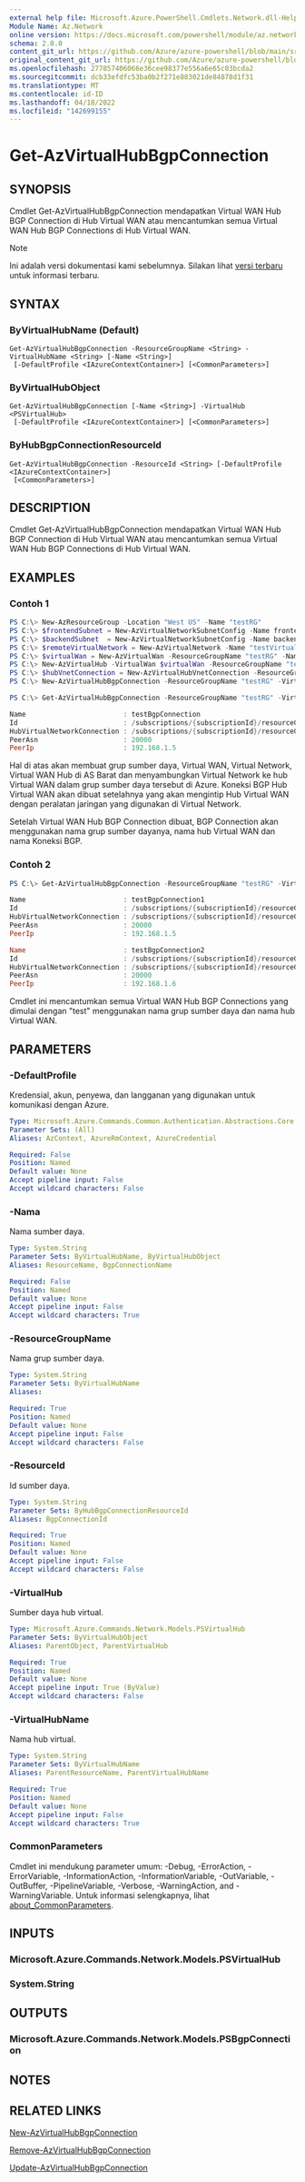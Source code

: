 ```yaml
---
external help file: Microsoft.Azure.PowerShell.Cmdlets.Network.dll-Help.xml
Module Name: Az.Network
online version: https://docs.microsoft.com/powershell/module/az.network/get-azvirtualhubbgpconnection
schema: 2.0.0
content_git_url: https://github.com/Azure/azure-powershell/blob/main/src/Network/Network/help/Get-AzVirtualHubBgpConnection.md
original_content_git_url: https://github.com/Azure/azure-powershell/blob/main/src/Network/Network/help/Get-AzVirtualHubBgpConnection.md
ms.openlocfilehash: 277857406066e36cee98377e556a6e65c03bcda2
ms.sourcegitcommit: dcb33efdfc53ba0b2f271e883021de84878d1f31
ms.translationtype: MT
ms.contentlocale: id-ID
ms.lasthandoff: 04/18/2022
ms.locfileid: "142699155"
---
```

# Get-AzVirtualHubBgpConnection

## SYNOPSIS
Cmdlet Get-AzVirtualHubBgpConnection mendapatkan Virtual WAN Hub BGP Connection di Hub Virtual WAN atau mencantumkan semua Virtual WAN Hub BGP Connections di Hub Virtual WAN.

> [!NOTE]
>Ini adalah versi dokumentasi kami sebelumnya. Silakan lihat [versi terbaru](/powershell/module/az.network/get-azvirtualhubbgpconnection) untuk informasi terbaru.

## SYNTAX

### ByVirtualHubName (Default)
```
Get-AzVirtualHubBgpConnection -ResourceGroupName <String> -VirtualHubName <String> [-Name <String>]
 [-DefaultProfile <IAzureContextContainer>] [<CommonParameters>]
```

### ByVirtualHubObject
```
Get-AzVirtualHubBgpConnection [-Name <String>] -VirtualHub <PSVirtualHub>
 [-DefaultProfile <IAzureContextContainer>] [<CommonParameters>]
```

### ByHubBgpConnectionResourceId
```
Get-AzVirtualHubBgpConnection -ResourceId <String> [-DefaultProfile <IAzureContextContainer>]
 [<CommonParameters>]
```

## DESCRIPTION
Cmdlet Get-AzVirtualHubBgpConnection mendapatkan Virtual WAN Hub BGP Connection di Hub Virtual WAN atau mencantumkan semua Virtual WAN Hub BGP Connections di Hub Virtual WAN.

## EXAMPLES

### Contoh 1

```powershell
PS C:\> New-AzResourceGroup -Location "West US" -Name "testRG"
PS C:\> $frontendSubnet = New-AzVirtualNetworkSubnetConfig -Name frontendSubnet -AddressPrefix "192.168.1.0/24"
PS C:\> $backendSubnet  = New-AzVirtualNetworkSubnetConfig -Name backendSubnet  -AddressPrefix "192.168.2.0/24"
PS C:\> $remoteVirtualNetwork = New-AzVirtualNetwork -Name "testVirtualNetwork" -ResourceGroupName "testRG" -Location "West US" -AddressPrefix "192.168.0.0/16" -Subnet $frontendSubnet,$backendSubnet
PS C:\> $virtualWan = New-AzVirtualWan -ResourceGroupName "testRG" -Name "testWan" -Location "West US"
PS C:\> New-AzVirtualHub -VirtualWan $virtualWan -ResourceGroupName "testRG" -Name "testHub" -AddressPrefix "10.0.1.0/24"
PS C:\> $hubVnetConnection = New-AzVirtualHubVnetConnection -ResourceGroupName "testRG" -VirtualHubName "testHub" -Name "testVnetConnection" -RemoteVirtualNetwork $remoteVirtualNetwork
PS C:\> New-AzVirtualHubBgpConnection -ResourceGroupName "testRG" -VirtualHubName "testHub" -PeerIp 192.168.1.5 -PeerAsn 20000 -Name "testBgpConnection" -VirtualHubVnetConnection $hubVnetConnection

PS C:\> Get-AzVirtualHubBgpConnection -ResourceGroupName "testRG" -VirtualHubName "testHub" -Name "testBgpConnection"

Name                        : testBgpConnection
Id                          : /subscriptions/{subscriptionId}/resourceGroups/testRG/providers/Microsoft.Network/virtualHubs/testHub/bgpConnections/testBgpConnection
HubVirtualNetworkConnection : /subscriptions/{subscriptionId}/resourceGroups/testRG/providers/Microsoft.Network/virtualHubs/testHub/hubVirtualNetworkConnections/testVnetConnection
PeerAsn                     : 20000
PeerIp                      : 192.168.1.5
```

Hal di atas akan membuat grup sumber daya, Virtual WAN, Virtual Network, Virtual WAN Hub di AS Barat dan menyambungkan Virtual Network ke hub Virtual WAN dalam grup sumber daya tersebut di Azure. Koneksi BGP Hub Virtual WAN akan dibuat setelahnya yang akan mengintip Hub Virtual WAN dengan peralatan jaringan yang digunakan di Virtual Network.

Setelah Virtual WAN Hub BGP Connection dibuat, BGP Connection akan menggunakan nama grup sumber dayanya, nama hub Virtual WAN dan nama Koneksi BGP.

### Contoh 2

```powershell
PS C:\> Get-AzVirtualHubBgpConnection -ResourceGroupName "testRG" -VirtualHubName "testHub" -Name test*

Name                        : testBgpConnection1
Id                          : /subscriptions/{subscriptionId}/resourceGroups/testRG/providers/Microsoft.Network/virtualHubs/testHub/bgpConnections/testBgpConnection1
HubVirtualNetworkConnection : /subscriptions/{subscriptionId}/resourceGroups/testRG/providers/Microsoft.Network/virtualHubs/testHub/hubVirtualNetworkConnections/testVnetConnection
PeerAsn                     : 20000
PeerIp                      : 192.168.1.5

Name                        : testBgpConnection2
Id                          : /subscriptions/{subscriptionId}/resourceGroups/testRG/providers/Microsoft.Network/virtualHubs/testHub/bgpConnections/testBgpConnection2
HubVirtualNetworkConnection : /subscriptions/{subscriptionId}/resourceGroups/testRG/providers/Microsoft.Network/virtualHubs/testHub/hubVirtualNetworkConnections/testVnetConnection
PeerAsn                     : 20000
PeerIp                      : 192.168.1.6
```

Cmdlet ini mencantumkan semua Virtual WAN Hub BGP Connections yang dimulai dengan "test" menggunakan nama grup sumber daya dan nama hub Virtual WAN.

## PARAMETERS

### -DefaultProfile
Kredensial, akun, penyewa, dan langganan yang digunakan untuk komunikasi dengan Azure.

```yaml
Type: Microsoft.Azure.Commands.Common.Authentication.Abstractions.Core.IAzureContextContainer
Parameter Sets: (All)
Aliases: AzContext, AzureRmContext, AzureCredential

Required: False
Position: Named
Default value: None
Accept pipeline input: False
Accept wildcard characters: False
```

### -Nama
Nama sumber daya.

```yaml
Type: System.String
Parameter Sets: ByVirtualHubName, ByVirtualHubObject
Aliases: ResourceName, BgpConnectionName

Required: False
Position: Named
Default value: None
Accept pipeline input: False
Accept wildcard characters: True
```

### -ResourceGroupName
Nama grup sumber daya.

```yaml
Type: System.String
Parameter Sets: ByVirtualHubName
Aliases:

Required: True
Position: Named
Default value: None
Accept pipeline input: False
Accept wildcard characters: False
```

### -ResourceId
Id sumber daya.

```yaml
Type: System.String
Parameter Sets: ByHubBgpConnectionResourceId
Aliases: BgpConnectionId

Required: True
Position: Named
Default value: None
Accept pipeline input: False
Accept wildcard characters: False
```

### -VirtualHub
Sumber daya hub virtual.

```yaml
Type: Microsoft.Azure.Commands.Network.Models.PSVirtualHub
Parameter Sets: ByVirtualHubObject
Aliases: ParentObject, ParentVirtualHub

Required: True
Position: Named
Default value: None
Accept pipeline input: True (ByValue)
Accept wildcard characters: False
```

### -VirtualHubName
Nama hub virtual.

```yaml
Type: System.String
Parameter Sets: ByVirtualHubName
Aliases: ParentResourceName, ParentVirtualHubName

Required: True
Position: Named
Default value: None
Accept pipeline input: False
Accept wildcard characters: True
```

### CommonParameters
Cmdlet ini mendukung parameter umum: -Debug, -ErrorAction, -ErrorVariable, -InformationAction, -InformationVariable, -OutVariable, -OutBuffer, -PipelineVariable, -Verbose, -WarningAction, and -WarningVariable. Untuk informasi selengkapnya, lihat [about_CommonParameters](http://go.microsoft.com/fwlink/?LinkID=113216).

## INPUTS

### Microsoft.Azure.Commands.Network.Models.PSVirtualHub

### System.String

## OUTPUTS

### Microsoft.Azure.Commands.Network.Models.PSBgpConnection

## NOTES

## RELATED LINKS

[New-AzVirtualHubBgpConnection](./Get-AzVirtualHubBgpConnection.md)

[Remove-AzVirtualHubBgpConnection](./Remove-AzVirtualHubBgpConnection.md)

[Update-AzVirtualHubBgpConnection](./Update-AzVirtualHubBgpConnection.md)
